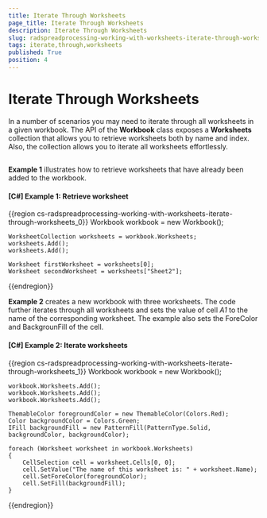 ```yaml
---
title: Iterate Through Worksheets
page_title: Iterate Through Worksheets
description: Iterate Through Worksheets
slug: radspreadprocessing-working-with-worksheets-iterate-through-worksheets
tags: iterate,through,worksheets
published: True
position: 4
---
```


# Iterate Through Worksheets



In a number of scenarios you may need to iterate through all worksheets in a given workbook. The API of the __Workbook__ class exposes a __Worksheets__ collection that allows you to retrieve worksheets both by name and index. Also, the collection allows you to iterate all worksheets effortlessly.
      

## 

__Example 1__ illustrates how to retrieve worksheets that have already been added to the workbook.
        

#### __[C#] Example 1: Retrieve worksheet__

{{region cs-radspreadprocessing-working-with-worksheets-iterate-through-worksheets_0}}
	Workbook workbook = new Workbook();
	
	WorksheetCollection worksheets = workbook.Worksheets;
	worksheets.Add();
	worksheets.Add();
	
	Worksheet firstWorksheet = worksheets[0];
	Worksheet secondWorksheet = worksheets["Sheet2"];
{{endregion}}



__Example 2__ creates a new workbook with three worksheets. The code further iterates through all worksheets and sets the value of cell *A1* to the name of the corresponding worksheet. The example also sets the ForeColor and BackgrounFill of the cell.
        

#### __[C#] Example 2: Iterate worksheets__

{{region cs-radspreadprocessing-working-with-worksheets-iterate-through-worksheets_1}}
	Workbook workbook = new Workbook();
	
	workbook.Worksheets.Add();
	workbook.Worksheets.Add();
	workbook.Worksheets.Add();
	
	ThemableColor foregroundColor = new ThemableColor(Colors.Red);
	Color backgroundColor = Colors.Green;
	IFill backgroundFill = new PatternFill(PatternType.Solid, backgroundColor, backgroundColor);
	
	foreach (Worksheet worksheet in workbook.Worksheets)
	{
	    CellSelection cell = worksheet.Cells[0, 0];
	    cell.SetValue("The name of this worksheet is: " + worksheet.Name);
	    cell.SetForeColor(foregroundColor);
	    cell.SetFill(backgroundFill);
	}
{{endregion}}


